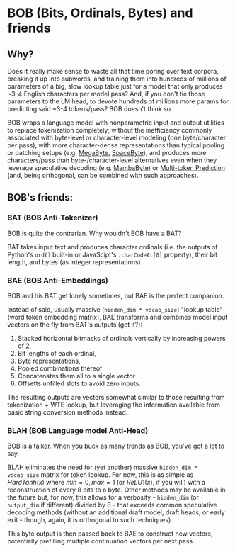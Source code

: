 # BOB (Bits, Ordinals, Bytes) and friends

## Why?
Does it really make sense to waste all that time poring over text corpora, breaking it up into subwords, and training them into hundreds of millions of parameters of a big, slow lookup table just for a model that only produces ~3-4 English characters per model pass? And, if you don't tie those parameters to the LM head, to devote hundreds of millions more params for predicting said ~3-4 tokens/pass? BOB doesn't think so.

BOB wraps a language model with nonparametric input and output utilities to replace tokenization completely; without the inefficiency commonly associated with byte-level or character-level modeling (one byte/character per pass), with more character-dense representations than typical pooling or patching setups (e.g. [MegaByte](https://arxiv.org/abs/2305.07185), [SpaceByte](https://arxiv.org/abs/2404.14408)), and produces more characters/pass than byte-/character-level alternatives even when they leverage speculative decoding (e.g. [MambaByte](https://arxiv.org/abs/2401.13660)) or [Multi-token Prediction](https://arxiv.org/abs/2404.19737) (and, being orthogonal, can be combined with such approaches). 

## BOB's friends:

### BAT (BOB Anti-Tokenizer)
BOB is quite the contrarian. Why wouldn't BOB have a BAT?

BAT takes input text and produces character ordinals (i.e. the outputs of Python's `ord()` built-in or JavaScipt's `.charCodeAt[0]` property), their bit length, and bytes (as integer representations).

### BAE (BOB Anti-Embeddings)
BOB and his BAT get lonely sometimes, but BAE is the perfect companion.

Instead of said, usually massive (`hidden_dim * vocab_size`) "lookup table" (word token embedding matrix), BAE transforms and combines model input vectors on the fly from BAT's outputs (get it?): 

1. Stacked horizontal bitmasks of ordinals vertically by increasing powers of 2,
2. Bit lengths of each ordinal,
3. Byte representations,
4. Pooled combinations thereof
5. Concatenates them all to a single vector
6. Offsetts unfilled slots to avoid zero inputs.

The resulting outputs are vectors somewhat similar to those resulting from tokenization + WTE lookup, but leveraging the information available from basic string conversion methods instead.

### BLAH (BOB Language model Anti-Head)
BOB is a talker. When you buck as many trends as BOB, you've got a lot to say.

BLAH eliminates the need for (yet another) massive `hidden_dim * vocab_size` matrix for token lookup. For now, this is as simple as $`HardTanh(x)`$ where $`min = 0, max = 1`$ (or $`ReLU1(x)`$, if you will) with a reconstruction of every 8 bits to a byte. Other methods may be available in the future but, for now, this allows for a verbosity - `hidden_dim` (or `output_dim` if different) divided by 8 - that exceeds common speculative decoding methods (without an additional draft model, draft heads, or early exit - though, again, it is orthogonal to such techniques).

This byte output is then passed back to BAE to construct new vectors, potentially prefilling multiple continuation vectors per next pass.

